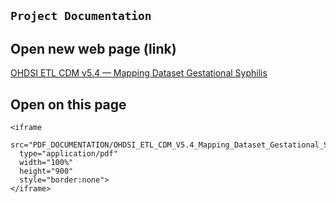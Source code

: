 
## `Project Documentation`

## Open new web page (link)
<a href="PDF_DOCUMENTATION/OHDSI_ETL_CDM_V5.4_Mapping_Dataset_Gestational_Syphilis.pdf" target="_blank" rel="noopener">
  OHDSI ETL CDM v5.4 — Mapping Dataset Gestational Syphilis
</a>

## Open on this page
```{raw} html
<iframe
  src="PDF_DOCUMENTATION/OHDSI_ETL_CDM_V5.4_Mapping_Dataset_Gestational_Syphilis.pdf#view=FitH"
  type="application/pdf"
  width="100%"
  height="900"
  style="border:none">
</iframe>
